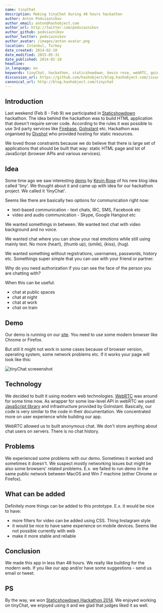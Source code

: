 ```yaml
---
name: tinyChat
description: Making tinyChat during 48 hours hackathon
author: Anton Podviaznikov
author_email: anton@hashobject.com
author_url: http://twitter.com/podviaznikov
author_github: podviaznikov
author_twitter: podviaznikov
author_avatar: /images/anton-avatar.png
location: Istanbul, Turkey
date_created: 2014-02-10
date_modified: 2015-05-31
date_published: 2014-02-10
headline:
in_language: en
keywords: tinyChat, hackathon, staticshowdown, kevin rose, webRTC, goinstant, divshot
discussion_url: https://github.com/hashobject/blog.hashobject.com/issues/13
canonical_url: http://blog.hashobject.com/tinychat
---
```

## Introduction

Last weekend (Feb 8 - Feb 9) we participated in [Staticshowdown](http://staticshowdown.com) hackathon.
The idea behind the hackathon was to build HTML application that doesn't require server code. According to the rules
it was possible to use 3rd party services like [Firebase](http://firebase.com), [GoInstant](http://goinstant.com) etc. Hackathon was organised by [Divshot](http://divshot.io) who provided hosting for static resources.

We loved those constraints because we do believe that there is large set of applications that should be built
that way: static HTML page and lot of JavaScript (browser APIs and various services).



## Idea

Some time ago we saw interesting [demo](https://www.youtube.com/watch?v=N6UW0JY5PUs) by [Kevin Rose](http://twitter.com/kevinrose) of his new blog idea called 'tiny'. We thought about it and came up with idea for
our hackathon project. We called it 'tinyChat'.

Seems like there are basically two options for communication right now:

  * text-based communication - text chats, IRC, SMS, Facebook etc
  * video and audio communication - Skype, Google Hangout etc


We wanted somethings in between. We wanted text chat with video background and no voice.

We wanted chat where you can show your real emotions while still using mainly text. No more (heart), (thumb up), (smile), (kiss), (hug).

We wanted something without registrations, usernames, passwords, history etc. Somethings super simple that you
can use with your friend or partner.

Why do you need authorization if you can see the face of the person you are chatting with?

When this can be useful:

  * chat at public spaces
  * chat at night
  * chat at work
  * chat on train


## Demo

Our demo is running on our [site](http://chat.hashobject.com/). You need to use some modern browser like Chrome or Firefox.

But still it might not work in some cases because of browser version, operating system, some network problems etc. If it works your page will look like this:

![tinyChat screeenshot](/images/tinychat-screen.jpg)


## Technology

We decided to built it using modern web technologies. [WebRTC](http://webrtc.org) was around for some time now.
As wrapper for some low-level API in webRTC we used [JavaScript library](https://developers.goinstant.com/v1/widgets/audio_and_video/index.html)
and infrastructure provided by GoInstant. Basically, our code is very similar to the code in their documentation.
We concentrated more on user experience while building our app.

WebRTC allowed us to built anonymous chat. We don't store anything about chat users on servers. There is no chat history.


## Problems

We experienced some problems with our demo. Sometimes it worked and sometimes it doesn't. We suspect mostly networking issues but might be also some browsers' related problems. E.x. we failed to run demo in the same public network between MacOS and Win 7 machine (either Chrome or Firefox).



## What can be added

Definitely more things can be added to this prototype. E.x. it would be nice to have:

  * more filters for video can be added using CSS. Thing Instagram style
  * it would be nice to have same experience on mobile devices. Seems like not possible currently with web
  * make it more stable and reliable


## Conclusion

We made this app in less than 48 hours. We really like building for the modern web.
If you like our app and/or have some suggestions - send us email or tweet.

## PS

By the way, we won [Staticshowdown Hackathon 2014](http://www.staticshowdown.com/app/winners). We enjoyed working on tinyChat,
we enjoyed using it and we glad that judges liked it as well.
